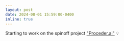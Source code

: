 ```yaml
---
layout: post
date: 2024-08-01 15:59:00-0400
inline: true
---
```


Starting to work on the spinoff project <a href='https://www.proceder.ai'>"Proceder.ai"</a> 💡